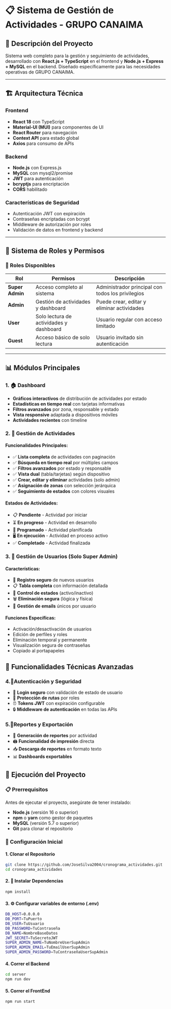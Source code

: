 # 📋 Sistema de Gestión de Actividades - GRUPO CANAIMA

## 🚀 Descripción del Proyecto

Sistema web completo para la gestión y seguimiento de actividades, desarrollado con **React.js + TypeScript** en el frontend y **Node.js + Express + MySQL** en el backend. Diseñado específicamente para las necesidades operativas de GRUPO CANAIMA.

---

## 🏗️ Arquitectura Técnica

### Frontend
- **React 18** con TypeScript
- **Material-UI (MUI)** para componentes de UI
- **React Router** para navegación
- **Context API** para estado global
- **Axios** para consumo de APIs

### Backend
- **Node.js** con Express.js
- **MySQL** con mysql2/promise
- **JWT** para autenticación
- **bcryptjs** para encriptación
- **CORS** habilitado

### Características de Seguridad
- Autenticación JWT con expiración
- Contraseñas encriptadas con bcrypt
- Middleware de autorización por roles
- Validación de datos en frontend y backend

---

## 👥 Sistema de Roles y Permisos

### 🔐 Roles Disponibles

| Rol | Permisos | Descripción |
|-----|----------|-------------|
| **Super Admin** | Acceso completo al sistema | Administrador principal con todos los privilegios |
| **Admin** | Gestión de actividades y dashboard | Puede crear, editar y eliminar actividades |
| **User** | Solo lectura de actividades y dashboard | Usuario regular con acceso limitado |
| **Guest** | Acceso básico de solo lectura | Usuario invitado sin autenticación |

---

## 📊 Módulos Principales

### 1. 🏠 Dashboard
- **Gráficos interactivos** de distribución de actividades por estado
- **Estadísticas en tiempo real** con tarjetas informativas
- **Filtros avanzados** por zona, responsable y estado
- **Vista responsive** adaptada a dispositivos móviles
- **Actividades recientes** con timeline

### 2. 📝 Gestión de Actividades
#### Funcionalidades Principales:
- ✅ **Lista completa** de actividades con paginación
- ✅ **Búsqueda en tiempo real** por múltiples campos
- ✅ **Filtros avanzados** por estado y responsable
- ✅ **Vista dual** (tabla/tarjetas) según dispositivo
- ✅ **Crear, editar y eliminar** actividades (solo admin)
- ✅ **Asignación de zonas** con selección jerárquica
- ✅ **Seguimiento de estados** con colores visuales

#### Estados de Actividades:
- 📋 **Pendiente** - Actividad por iniciar
- ⏳ **En progreso** - Actividad en desarrollo  
- 📅 **Programado** - Actividad planificada
- 🖥️ **En ejecución** - Actividad en proceso activo
- ✅ **Completado** - Actividad finalizada

### 3. 👥 Gestión de Usuarios (Solo Super Admin)
#### Características:
- 🔐 **Registro seguro** de nuevos usuarios
- 📋 **Tabla completa** con información detallada
- 🎯 **Control de estados** (activo/inactivo)
- 🗑️ **Eliminación segura** (lógica y física)
- 📧 **Gestión de emails** únicos por usuario

#### Funciones Específicas:
- Activación/desactivación de usuarios
- Edición de perfiles y roles
- Eliminación temporal y permanente
- Visualización segura de contraseñas
- Copiado al portapapeles

## 🔧 Funcionalidades Técnicas Avanzadas

### 4.🔐Autenticación y Seguridad
- 🔐 **Login seguro** con validación de estado de usuario
- 🚫 **Protección de rutas** por roles
- ⏰ **Tokens JWT** con expiración configurable
- 🔒 **Middleware de autenticación** en todas las APIs

### 5.📄Reportes y Exportación
- 📄 **Generación de reportes** por actividad
- 🖨️ **Funcionalidad de impresión** directa
- 📥 **Descarga de reportes** en formato texto
- 📊 **Dashboards exportables**

## 🚀 Ejecución del Proyecto

### 📋 Prerrequisitos

Antes de ejecutar el proyecto, asegúrate de tener instalado:

- **Node.js** (versión 16 o superior)
- **npm** o **yarn** como gestor de paquetes
- **MySQL** (versión 5.7 o superior)
- **Git** para clonar el repositorio

### 🔧 Configuración Inicial

#### 1. Clonar el Repositorio
```bash
git clone https://github.com/JoseSilva2004/cronograma_actividades.git
cd cronograma_actividades

```

#### 2. 🔧 Instalar Dependencias

```bash
npm install

```
#### 3. ⚙️ Configurar variables de entorno (.env)

```bash
DB_HOST=0.0.0.0
DB_PORT=TuPuerto
DB_USER=TuUsuario
DB_PASSWORD=TuContraseña
DB_NAME=NombreBaseDatos
JWT_SECRET=TuSecretoJWT
SUPER_ADMIN_NAME=TuNombreUserSupAdmin
SUPER_ADMIN_EMAIL=TuEmailUserSupAdmin
SUPER_ADMIN_PASSWORD=TuContraseñaUserSupAdmin
```
#### 4. Correr el Backend
```bash
cd server
npm run dev

```

#### 5. Correr el FrontEnd
```bash
npm run start

